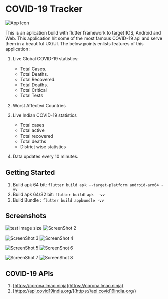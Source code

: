 # COVID-19 Tracker

![App Icon](https://github.com/Shiba-Kar/covid-19_tracker/blob/master/android/app/src/main/res/mipmap-hdpi/ic_launcher.png)

This is an aplication build with flutter framework to target IOS, Android and Web.
This application hit some of the most famous COVID-19 api and serve them in a beautiful UX/UI.
The below points enlists features of this application :

1. Live Global COVID-19 statistics:
    * Total Cases.
    * Total Deaths.
    * Total Recovered.
    * Total Deaths.
    * Total Critical
    * Total Tests

2. Worst Affected Countries

3. Live Indian COVID-19 statistics
   * Total cases
   * Total active
   * Total recovered
   * Total deaths
   * District wise statistics

4. Data updates every 10 minutes.

## Getting Started

1. Build apk 64 bit: `flutter build apk --target-platform android-arm64 -vv`
2. Build apk 64/32 bit: `flutter build apk  -vv`
3. Build Bundle : `flutter build appbundle -vv`

## Screenshots

![test image size](https://github.com/Shiba-Kar/covid-19_tracker/blob/master/flutter_01.png) ![ScreenShot 2](https://github.com/Shiba-Kar/covid-19_tracker/blob/master/flutter_02.png)

![ScreenShot 3](https://github.com/Shiba-Kar/covid-19_tracker/blob/master/flutter_03.png) ![ScreenShot 4](https://github.com/Shiba-Kar/covid-19_tracker/blob/master/flutter_04.png)

![ScreenShot 5](https://github.com/Shiba-Kar/covid-19_tracker/blob/master/flutter_05.png) ![ScreenShot 6](https://github.com/Shiba-Kar/covid-19_tracker/blob/master/flutter_06.png)

![ScreenShot 7](https://github.com/Shiba-Kar/covid-19_tracker/blob/master/flutter_07.png) ![ScreenShot 8](https://github.com/Shiba-Kar/covid-19_tracker/blob/master/flutter_08.png)

## COVID-19 APIs

 1. [https://corona.lmao.ninja](https://corona.lmao.ninja)
 2. [https://api.covid19india.org/](https://api.covid19india.org/)
